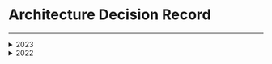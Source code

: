 # Architecture Decision Record

---

<details><summary>2023</summary>

* [2023/01/11 : Decision Example : Code language](/Organization/Governance/ADR/decision1)
* ...

</details>

<details><summary>2022</summary>

* ...
* ...

</details>